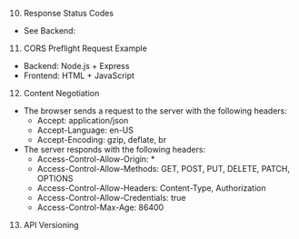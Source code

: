 10. Response Status Codes

- See Backend: 

11. CORS Preflight Request Example

- Backend: Node.js + Express
- Frontend: HTML + JavaScript


12. Content Negotiation

- The browser sends a request to the server with the following headers:
    - Accept: application/json
    - Accept-Language: en-US
    - Accept-Encoding: gzip, deflate, br
- The server responds with the following headers:
    - Access-Control-Allow-Origin: *
    - Access-Control-Allow-Methods: GET, POST, PUT, DELETE, PATCH, OPTIONS
    - Access-Control-Allow-Headers: Content-Type, Authorization
    - Access-Control-Allow-Credentials: true
    - Access-Control-Max-Age: 86400

13. API Versioning
    

    